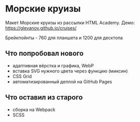 # Морские круизы
Макет Морские круизы из рассылки HTML Academy. Демо: https://glevanov.github.io/cruises/

Брейкпойнты - 760 для планшета и 1200 для десктопа

## Что попробовал нового
* адаптивная вёрстка и графика, WebP
* вставка SVG нужного цвета через функцию (миксин)
* CSS Grid
* автоматизированный деплой на GitHub Pages

## Что оставил из старого
* сборка на Webpack
* SCSS
